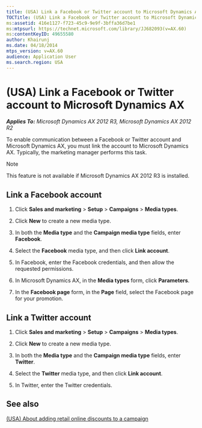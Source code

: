 ```yaml
---
title: (USA) Link a Facebook or Twitter account to Microsoft Dynamics AX
TOCTitle: (USA) Link a Facebook or Twitter account to Microsoft Dynamics AX
ms:assetid: 416e1127-f723-45c9-9e9f-3bffa36d7be1
ms:mtpsurl: https://technet.microsoft.com/library/JJ682093(v=AX.60)
ms:contentKeyID: 49655580
author: Khairunj
ms.date: 04/18/2014
mtps_version: v=AX.60
audience: Application User
ms.search.region: USA
---
```


# (USA) Link a Facebook or Twitter account to Microsoft Dynamics AX 


_**Applies To:** Microsoft Dynamics AX 2012 R3, Microsoft Dynamics AX 2012 R2_

To enable communication between a Facebook or Twitter account and Microsoft Dynamics AX, you must link the account to Microsoft Dynamics AX. Typically, the marketing manager performs this task.


> [!NOTE]
> <P>This feature is not available if Microsoft Dynamics AX 2012 R3 is installed.</P>



## Link a Facebook account

1.  Click **Sales and marketing** \> **Setup** \> **Campaigns** \> **Media types**.

2.  Click **New** to create a new media type.

3.  In both the **Media type** and the **Campaign media type** fields, enter **Facebook**.

4.  Select the **Facebook** media type, and then click **Link account**.

5.  In Facebook, enter the Facebook credentials, and then allow the requested permissions.

6.  In Microsoft Dynamics AX, in the **Media types** form, click **Parameters**.

7.  In the **Facebook page** form, in the **Page** field, select the Facebook page for your promotion.

## Link a Twitter account

1.  Click **Sales and marketing** \> **Setup** \> **Campaigns** \> **Media types**.

2.  Click **New** to create a new media type.

3.  In both the **Media type** and the **Campaign media type** fields, enter **Twitter**.

4.  Select the **Twitter** media type, and then click **Link account**.

5.  In Twitter, enter the Twitter credentials.

## See also

[(USA) About adding retail online discounts to a campaign](usa-about-adding-retail-online-discounts-to-a-campaign.md)

  


